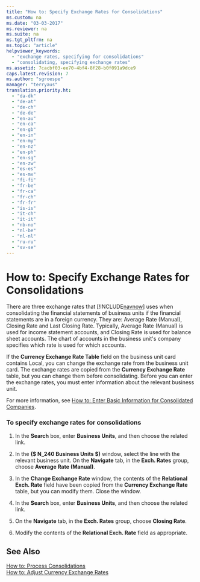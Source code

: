 ```yaml
---
title: "How to: Specify Exchange Rates for Consolidations"
ms.custom: na
ms.date: "03-03-2017"
ms.reviewer: na
ms.suite: na
ms.tgt_pltfrm: na
ms.topic: "article"
helpviewer_keywords: 
  - "exchange rates, specifying for consolidations"
  - "consolidating, specifying exchange rates"
ms.assetid: 7cacbf03-ee70-4bf4-8f28-b0f091a9dce9
caps.latest.revision: 7
ms.author: "sgroespe"
manager: "terryaus"
translation.priority.ht: 
  - "da-dk"
  - "de-at"
  - "de-ch"
  - "de-de"
  - "en-au"
  - "en-ca"
  - "en-gb"
  - "en-in"
  - "en-my"
  - "en-nz"
  - "en-ph"
  - "en-sg"
  - "en-zw"
  - "es-es"
  - "es-mx"
  - "fi-fi"
  - "fr-be"
  - "fr-ca"
  - "fr-ch"
  - "fr-fr"
  - "is-is"
  - "it-ch"
  - "it-it"
  - "nb-no"
  - "nl-be"
  - "nl-nl"
  - "ru-ru"
  - "sv-se"
---
```

# How to: Specify Exchange Rates for Consolidations
There are three exchange rates that [!INCLUDE[navnow](../ApplicationDesign/includes/navnow_md.md)] uses when consolidating the financial statements of business units if the financial statements are in a foreign currency. They are:  Average Rate \(Manual\), Closing Rate and Last Closing Rate. Typically, Average Rate \(Manual\) is used for income statement accounts, and Closing Rate is used for balance sheet accounts. The chart of accounts in the business unit's company specifies which rate is used for which accounts.  
  
 If the **Currency Exchange Rate Table** field on the business unit card contains Local, you can change the exchange rate from the business unit card. The exchange rates are copied from the **Currency Exchange Rate** table, but you can change them before consolidating. Before you can enter the exchange rates, you must enter information about the relevant business unit.  
  
 For more information, see [How to: Enter Basic Information for Consolidated Companies](../Finance/how-to-enter-basic-information-for-consolidated-companies.md).  
  
### To specify exchange rates for consolidations  
  
1.  In the **Search** box, enter **Business Units**, and then choose the related link.  
  
2.  In the **\($ N\_240 Business Units $\)** window, select the line with the relevant business unit. On the **Navigate** tab, in the **Exch. Rates** group, choose **Average Rate \(Manual\)**.  
  
3.  In the **Change Exchange Rate** window, the contents of the **Relational Exch. Rate** field have been copied from the **Currency Exchange Rate** table, but you can modify them. Close the window.  
  
4.  In the **Search** box, enter **Business Units**, and then choose the related link.  
  
5.  On the **Navigate** tab, in the **Exch. Rates** group, choose **Closing Rate**.  
  
6.  Modify the contents of the **Relational Exch. Rate** field as appropriate.  
  
## See Also  
 [How to: Process Consolidations](../Finance/how-to-process-consolidations.md)   
 [How to: Adjust Currency Exchange Rates](../Finance/how-to-adjust-currency-exchange-rates.md)